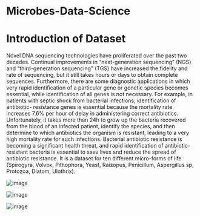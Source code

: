 # Microbes-Data-Science
# Introduction of Dataset
Novel DNA sequencing technologies have proliferated over the past two decades. Continual
improvements in “next-generation sequencing” (NGS) and “third-generation sequencing” (TGS) have
increased the fidelity and rate of sequencing, but it still takes hours or days to obtain complete
sequences. Furthermore, there are some diagnostic applications in which very rapid identification of a
particular gene or genetic species becomes essential, while identification of all genes is not necessary.
For example, in patients with septic shock from bacterial infections, identification of antibiotic-
resistance genes is essential because the mortality rate increases 7.6% per hour of delay in
administering correct antibiotics. Unfortunately, it takes more than 24h to grow up the bacteria
recovered from the blood of an infected patient, identify the species, and then determine to which
antibiotics the organism is resistant, leading to a very high mortality rate for such infections. Bacterial
antibiotic resistance is becoming a significant health threat, and rapid identification of antibiotic-
resistant bacteria is essential to save lives and reduce the spread of antibiotic resistance. It is a dataset
for ten different micro-forms of life (Spirogyra, Volvox, Pithophora, Yeast, Raizopus, Penicillum,
Aspergillus sp, Protozoa, Diatom, Ulothrix).

![image](https://user-images.githubusercontent.com/58862894/182011526-511c5720-d5fe-4ee6-a728-da58a47da824.png)

![image](https://user-images.githubusercontent.com/58862894/182011541-881e36c5-0a62-4951-95ef-f9a3167ab911.png)

![image](https://user-images.githubusercontent.com/58862894/182011563-d5876467-824e-46e4-8b1e-f58e4b28b9af.png)

